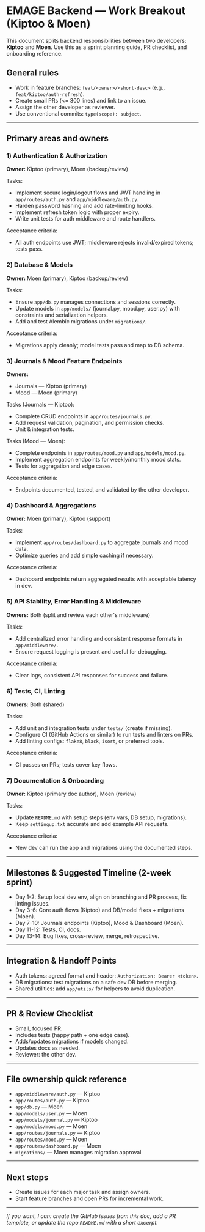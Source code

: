 # EMAGE Backend — Work Breakout (Kiptoo & Moen)

This document splits backend responsibilities between two developers: **Kiptoo** and **Moen**. Use this as a sprint planning guide, PR checklist, and onboarding reference.

## General rules
- Work in feature branches: `feat/<owner>/<short-desc>` (e.g., `feat/kiptoo/auth-refresh`).
- Create small PRs (<= 300 lines) and link to an issue.
- Assign the other developer as reviewer.
- Use conventional commits: `type(scope): subject`.

---

## Primary areas and owners

### 1) Authentication & Authorization
**Owner:** Kiptoo (primary), Moen (backup/review)

Tasks:
- Implement secure login/logout flows and JWT handling in `app/routes/auth.py` and `app/middleware/auth.py`.
- Harden password hashing and add rate-limiting hooks.
- Implement refresh token logic with proper expiry.
- Write unit tests for auth middleware and route handlers.

Acceptance criteria:
- All auth endpoints use JWT; middleware rejects invalid/expired tokens; tests pass.

### 2) Database & Models
**Owner:** Moen (primary), Kiptoo (backup/review)

Tasks:
- Ensure `app/db.py` manages connections and sessions correctly.
- Update models in `app/models/` (journal.py, mood.py, user.py) with constraints and serialization helpers.
- Add and test Alembic migrations under `migrations/`.

Acceptance criteria:
- Migrations apply cleanly; model tests pass and map to DB schema.

### 3) Journals & Mood Feature Endpoints
**Owners:**
- Journals — Kiptoo (primary)
- Mood — Moen (primary)

Tasks (Journals — Kiptoo):
- Complete CRUD endpoints in `app/routes/journals.py`.
- Add request validation, pagination, and permission checks.
- Unit & integration tests.

Tasks (Mood — Moen):
- Complete endpoints in `app/routes/mood.py` and `app/models/mood.py`.
- Implement aggregation endpoints for weekly/monthly mood stats.
- Tests for aggregation and edge cases.

Acceptance criteria:
- Endpoints documented, tested, and validated by the other developer.

### 4) Dashboard & Aggregations
**Owner:** Moen (primary), Kiptoo (support)

Tasks:
- Implement `app/routes/dashboard.py` to aggregate journals and mood data.
- Optimize queries and add simple caching if necessary.

Acceptance criteria:
- Dashboard endpoints return aggregated results with acceptable latency in dev.

### 5) API Stability, Error Handling & Middleware
**Owners:** Both (split and review each other's middleware)

Tasks:
- Add centralized error handling and consistent response formats in `app/middleware/`.
- Ensure request logging is present and useful for debugging.

Acceptance criteria:
- Clear logs, consistent API responses for success and failure.

### 6) Tests, CI, Linting
**Owners:** Both (shared)

Tasks:
- Add unit and integration tests under `tests/` (create if missing).
- Configure CI (GitHub Actions or similar) to run tests and linters on PRs.
- Add linting configs: `flake8`, `black`, `isort`, or preferred tools.

Acceptance criteria:
- CI passes on PRs; tests cover key flows.

### 7) Documentation & Onboarding
**Owner:** Kiptoo (primary doc author), Moen (review)

Tasks:
- Update `README.md` with setup steps (env vars, DB setup, migrations).
- Keep `settingup.txt` accurate and add example API requests.

Acceptance criteria:
- New dev can run the app and migrations using the documented steps.

---

## Milestones & Suggested Timeline (2-week sprint)
- Day 1-2: Setup local dev env, align on branching and PR process, fix linting issues.
- Day 3-6: Core auth flows (Kiptoo) and DB/model fixes + migrations (Moen).
- Day 7-10: Journals endpoints (Kiptoo), Mood & Dashboard (Moen).
- Day 11-12: Tests, CI, docs.
- Day 13-14: Bug fixes, cross-review, merge, retrospective.

---

## Integration & Handoff Points
- Auth tokens: agreed format and header: `Authorization: Bearer <token>`.
- DB migrations: test migrations on a safe dev DB before merging.
- Shared utilities: add `app/utils/` for helpers to avoid duplication.

---

## PR & Review Checklist
- Small, focused PR.
- Includes tests (happy path + one edge case).
- Adds/updates migrations if models changed.
- Updates docs as needed.
- Reviewer: the other dev.

---

## File ownership quick reference
- `app/middleware/auth.py` — Kiptoo
- `app/routes/auth.py` — Kiptoo
- `app/db.py` — Moen
- `app/models/user.py` — Moen
- `app/models/journal.py` — Kiptoo
- `app/models/mood.py` — Moen
- `app/routes/journals.py` — Kiptoo
- `app/routes/mood.py` — Moen
- `app/routes/dashboard.py` — Moen
- `migrations/` — Moen manages migration approval

---

## Next steps
- Create issues for each major task and assign owners.
- Start feature branches and open PRs for incremental work.

---

*If you want, I can: create the GitHub issues from this doc, add a PR template, or update the repo `README.md` with a short excerpt.*
